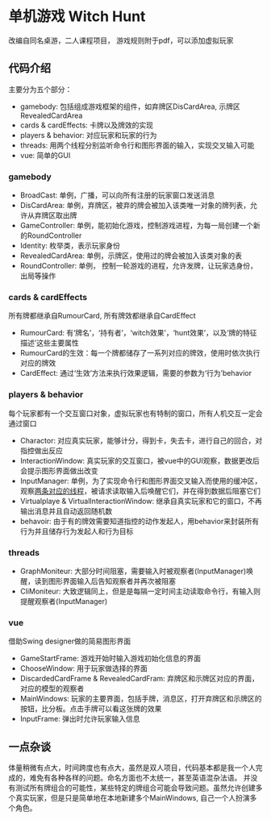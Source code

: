 # 单机游戏 Witch Hunt
改编自同名桌游，二人课程项目， 游戏规则附于pdf，可以添加虚拟玩家
## 代码介绍
主要分为五个部分：
- gamebody: 包括组成游戏框架的组件，如弃牌区DisCardArea, 示牌区RevealedCardArea
- cards & cardEffects: 卡牌以及牌效的实现
- players & behavior: 对应玩家和玩家的行为
- threads: 用两个线程分别监听命令行和图形界面的输入，实现交叉输入可能
- vue: 简单的GUI
### gamebody
- BroadCast: 单例，广播，可以向所有注册的玩家窗口发送消息
- DisCardArea: 单例，弃牌区，被弃的牌会被加入该类唯一对象的牌列表，允许从弃牌区取出牌
- GameController: 单例，能初始化游戏，控制游戏进程，为每一局创建一个新的RoundController
- Identity: 枚举类，表示玩家身份
- RevealedCardArea: 单例，示牌区，使用过的牌会被加入该类对象的表
- RoundController: 单例， 控制一轮游戏的进程，允许发牌，让玩家选身份，出局等操作
### cards & cardEffects
所有牌都继承自RumourCard, 所有牌效都继承自CardEffect
- RumourCard: 有‘牌名’，‘持有者’，‘witch效果’，‘hunt效果’，以及‘牌的特征描述’这些主要属性
- RumourCard的生效：每一个牌都储存了一系列对应的牌效，使用时依次执行对应的牌效
- CardEffect: 通过‘生效’方法来执行效果逻辑，需要的参数为‘行为’behavior
### players & behavior
每个玩家都有一个交互窗口对象，虚拟玩家也有特制的窗口，所有人机交互一定会通过窗口
- Charactor: 对应真实玩家，能够计分，得到卡，失去卡，进行自己的回合，对指控做出反应
- InteractionWindow: 真实玩家的交互窗口，被vue中的GUI观察，数据更改后会提示图形界面做出改变
- InputManager: 单例，为了实现命令行和图形界面交叉输入而使用的缓冲区，观察[两条对应的线程](https://github.com/Gyent-ANRI/witch_hunt#threads)，被请求读取输入后唤醒它们，并在得到数据后阻塞它们
- Virtualplaye & VirtualInteractionWindow: 继承自真实玩家和它的窗口，不再输出消息并且自动返回随机数
- behavoir: 由于有的牌效需要知道指控的动作发起人，用behavior来封装所有行为并且储存行为发起人和行为目标
### threads
- GraphMoniteur: 大部分时间阻塞，需要输入时被观察者(InputManager)唤醒，读到图形界面输入后告知观察者并再次被阻塞
- CliMoniteur: 大致逻辑同上，但是是每隔一定时间主动读取命令行，有输入则提醒观察者(InputManager)
### vue
借助Swing designer做的简易图形界面
- GameStartFrame: 游戏开始时输入游戏初始化信息的界面
- ChooseWindow: 用于玩家做选择的界面
- DiscardedCardFrame & RevealedCardFram: 弃牌区和示牌区对应的界面，对应的模型的观察者
- MainWindows: 玩家的主要界面，包括手牌，消息区，打开弃牌区和示牌区的按钮，比分板。点击手牌可以看这张牌的效果
- InputFrame: 弹出时允许玩家输入信息
## 一点杂谈
体量稍微有点大，时间跨度也有点大，虽然是双人项目，代码基本都是我一个人完成的，难免有各种各样的问题。命名方面也不太统一，甚至英语混杂法语。
并没有测试所有牌组合的可能性，某些特定的牌组合可能会导致问题。虽然允许创建多个真实玩家，但是只是简单地在本地新建多个MainWindows, 自己一个人扮演多个角色。
